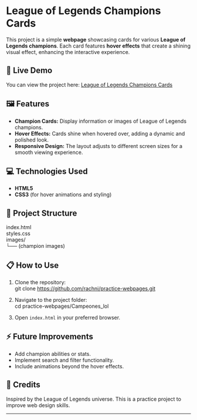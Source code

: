 # League of Legends Champions Cards

This project is a simple **webpage** showcasing cards for various **League of Legends champions**. Each card features **hover effects** that create a shining visual effect, enhancing the interactive experience.

## 🚀 Live Demo

You can view the project here: [League of Legends Champions Cards](https://rachni.github.io/practice-webpages/Campeones_lol/)

## 🖼️ Features

- **Champion Cards:** Display information or images of League of Legends champions.
- **Hover Effects:** Cards shine when hovered over, adding a dynamic and polished look.
- **Responsive Design:** The layout adjusts to different screen sizes for a smooth viewing experience.

## 💻 Technologies Used

- **HTML5**
- **CSS3** (for hover animations and styling)

## 📂 Project Structure

index.html  
styles.css  
images/  
└── (champion images)

## 📋 How to Use

1. Clone the repository:  
   git clone https://github.com/rachni/practice-webpages.git

2. Navigate to the project folder:  
   cd practice-webpages/Campeones_lol

3. Open `index.html` in your preferred browser.

## ⚡ Future Improvements

- Add champion abilities or stats.
- Implement search and filter functionality.
- Include animations beyond the hover effects.

## 🌟 Credits

Inspired by the League of Legends universe. This is a practice project to improve web design skills.

---
